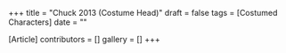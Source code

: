 +++
title = "Chuck 2013 (Costume Head)"
draft = false
tags = [Costumed Characters]
date = ""

[Article]
contributors = []
gallery = []
+++